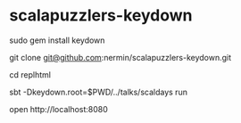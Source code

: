 scalapuzzlers-keydown
=====================
sudo gem install keydown 

git clone git@github.com:nermin/scalapuzzlers-keydown.git

cd replhtml

sbt -Dkeydown.root=$PWD/../talks/scaldays run

open http://localhost:8080
